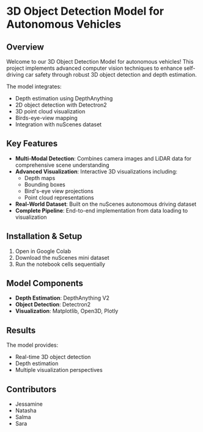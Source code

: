 # 3D Object Detection Model for Autonomous Vehicles

## Overview
Welcome to our 3D Object Detection Model for autonomous vehicles! This project implements advanced computer vision techniques to enhance self-driving car safety through robust 3D object detection and depth estimation.

The model integrates:
- Depth estimation using DepthAnything
- 2D object detection with Detectron2
- 3D point cloud visualization
- Birds-eye-view mapping
- Integration with nuScenes dataset

## Key Features
- **Multi-Modal Detection**: Combines camera images and LiDAR data for comprehensive scene understanding
- **Advanced Visualization**: Interactive 3D visualizations including:
  - Depth maps
  - Bounding boxes
  - Bird's-eye view projections
  - Point cloud representations
- **Real-World Dataset**: Built on the nuScenes autonomous driving dataset
- **Complete Pipeline**: End-to-end implementation from data loading to visualization

## Installation & Setup

1. Open in Google Colab
2. Download the nuScenes mini dataset
3. Run the notebook cells sequentially

## Model Components
- **Depth Estimation**: DepthAnything V2
- **Object Detection**: Detectron2
- **Visualization**: Matplotlib, Open3D, Plotly

## Results
The model provides:
- Real-time 3D object detection
- Depth estimation
- Multiple visualization perspectives

## Contributors
- Jessamine
- Natasha
- Salma
- Sara
